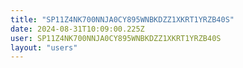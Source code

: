 ```yaml
---
title: "SP11Z4NK700NNJA0CY895WNBKDZZ1XKRT1YRZB40S"
date: 2024-08-31T10:09:00.225Z
user: SP11Z4NK700NNJA0CY895WNBKDZZ1XKRT1YRZB40S
layout: "users"
---
```

    
